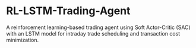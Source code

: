 # RL-LSTM-Trading-Agent
A reinforcement learning-based trading agent using Soft Actor-Critic (SAC) with an LSTM model for intraday trade scheduling and transaction cost minimization. 
